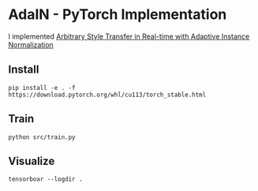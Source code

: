 # AdaIN - PyTorch Implementation

I implemented [Arbitrary Style Transfer in Real-time with Adaptive Instance Normalization](https://arxiv.org/abs/1703.06868)


## Install

```
pip install -e . -f https://download.pytorch.org/whl/cu113/torch_stable.html
```

## Train

```
python src/train.py
```

## Visualize
```
tensorboar --logdir .
```